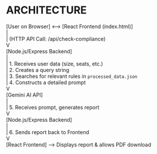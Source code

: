 # ARCHITECTURE

[User on Browser] <--> [React Frontend (index.html)] <br>
    |<br>
    | (HTTP API Call: /api/check-compliance)<br>
    V<br>
[Node.js/Express Backend]<br>
    |<br>
    | 1. Receives user data (size, seats, etc.)<br>
    | 2. Creates a query string<br>
    | 3. Searches for relevant rules in `processed_data.json`<br>
    | 4. Constructs a detailed prompt<br>
    V<br>
[Gemini AI API]<br>
    |<br>
    | 5. Receives prompt, generates report<br>
    V<br>
[Node.js/Express Backend]<br>
    |<br>
    | 6. Sends report back to Frontend<br>
    V<br>
[React Frontend] --> Displays report & allows PDF download
